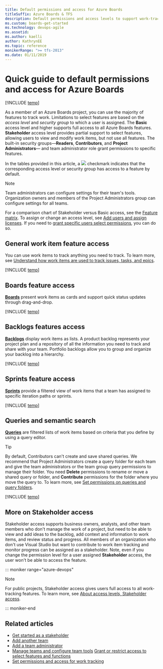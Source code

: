 ```yaml
---
title: Default permissions and access for Azure Boards
titleSuffix: Azure Boards & TFS
description: Default permissions and access levels to support work-tracking tasks in Azure DevOps Services and Team Foundation Server
ms.custom: boards-get-started
ms.technology: devops-agile
ms.assetid:
ms.author: kaelli
author: KathrynEE
ms.topic: reference
monikerRange: ">= tfs-2013"
ms.date: 01/11/2019
---
```


# Quick guide to default permissions and access for Azure Boards

[!INCLUDE [temp](../includes/version-vsts-tfs-all-versions.md)]

As a member of an Azure Boards project, you can use the majority of features to track work. Limitations to select features are based on the _access level_ and _security group_ to which a user is assigned. The **Basic** access level and higher supports full access to all Azure Boards features. **Stakeholder** access level provides partial support to select features, allowing users to view and modify work items, but not use all features. The built-in security groups&mdash;**Readers**, **Contributors**, and **Project Administrators**&mdash; and team administrator role grant permissions to specific features.

In the tables provided in this article, a ![ ](/azure/devops/media/icons/checkmark.png) checkmark indicates that the corresponding access level or security group has access to a feature by default.

> [!NOTE]  
> Team administrators can configure settings for their team's tools. Organization owners and members of the Project Administrators group can configure settings for all teams.

For a comparison chart of Stakeholder versus Basic access, see the [Feature matrix](https://azure.microsoft.com/services/devops/compare-features/). To assign or change an access level, see [Add users and assign licenses](../../organizations/accounts/add-organization-users.md). If you need to [grant specific users select permissions](../../organizations/security/change-individual-permissions.md), you can do so.

## General work item feature access

You can use work items to track anything you need to track. To learn more, see [Understand how work items are used to track issues, tasks, and epics](../work-items/about-work-items.md).

[!INCLUDE [temp](../../organizations/security/includes/boards-work-items.md)]

## Boards feature access

[**Boards**](../boards/kanban-quickstart.md) present work items as cards and support quick status updates through drag-and-drop.

[!INCLUDE [temp](../../organizations/security/includes/boards-boards.md)]

## Backlogs features access

[**Backlogs**](../backlogs/create-your-backlog.md) display work items as lists. A product backlog represents your project plan and a repository of all the information you need to track and share with your team. Portfolio backlogs allow you to group and organize your backlog into a hierarchy.

[!INCLUDE [temp](../../organizations/security/includes/boards-backlogs.md)]

## Sprints feature access

[**Sprints**](../sprints/assign-work-sprint.md) provide a filtered view of work items that a team has assigned to specific iteration paths or sprints.

[!INCLUDE [temp](../../organizations/security/includes/boards-sprints.md)]

## Queries and semantic search

[**Queries**](../queries/view-run-query.md) are filtered lists of work items based on criteria that you define by using a query editor.

> [!TIP]  
> By default, Contributors can't create and save shared queries. We recommend that Project Administrators create a query folder for each team and give the team administrators or the team group query permissions to manage their folder. You need **Delete** permissions to rename or move a shared query or folder, and **Contribute** permissions for the folder where you move the query to. To learn more, see [Set permissions on queries and query folders](../queries/set-query-permissions.md).

[!INCLUDE [temp](../../organizations/security/includes/boards-queries.md)]

<a id="stakeholder-access"></a>

## More on Stakeholder access

Stakeholder access supports business owners, analysts, and other team members who don't manage the work of a project, but need to be able to view and add ideas to the backlog, add context and information to work items, and review status and progress. All members of an organization who don't use Visual Studio but want to contribute to work item tracking and monitor progress can be assigned as a stakeholder. Note, even if you change the permission level for a user assigned **Stakeholder** access, the user won't be able to access the feature.

::: moniker range="azure-devops"

> [!NOTE]  
> For public projects, Stakeholder access gives users full access to all work-tracking features. To learn more, see [About access levels, Stakeholder access](../../organizations/security/access-levels.md#stakeholder-access).

::: moniker-end

## Related articles

- [Get started as a stakeholder](../../organizations/security/get-started-stakeholder.md)
- [Add another team](../../organizations/settings/add-teams.md)
- [Add a team administrator](../../organizations/settings/add-team-administrator.md)
- [Manage teams and configure team tools](../../organizations/settings/manage-teams.md) [Grant or restrict access to select features and functions](../../organizations/security/restrict-access.md)
- [Set permissions and access for work tracking](../../organizations/security/set-permissions-access-work-tracking.md)
